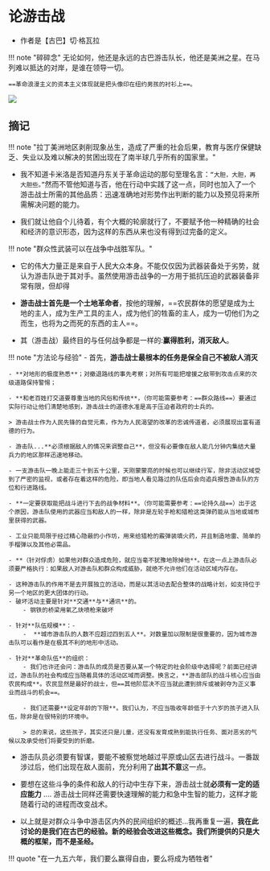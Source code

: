 # 论游击战


- 作者是【古巴】切·格瓦拉



!!! note "碎碎念" 
    无论如何，他还是永远的古巴游击队长，他还是美洲之星。在马列难以抵达的对岸，是谁在领导一切。

    ==革命浪漫主义的资本主义体现就是把头像印在纽约男孩的衬衫上==。


![](https://cdn.jsdelivr.net/gh/SmilingWayne/picsrepo/202402282238793.png)

## 摘记


!!! note "拉丁美洲地区剥削现象丛生，造成了严重的社会后果，教育与医疗保健缺乏、失业以及难以解决的贫困出现在了南半球几乎所有的国家里。"

- 我不知道卡米洛是否知道丹东关于革命运动的那句至理名言：`“大胆，大胆，再大胆些。”`然而不管他知道与否，他在行动中实践了这一点，同时也加入了一个游击战士所需的其他品质：迅速准确地对形势作出判断的能力以及预见将来所需解决问题的能力。

- 我们就让他自个儿待着，有个大概的轮廓就行了，不要赋予他一种精确的社会和经济的意识形态，因为这样的东西从来也没有得到过完备的定义。

!!! note "群众性武装可以在战争中战胜军队。"

- 它的伟大力量正是来自于人民大众本身。不能仅仅因为武器装备处于劣势，就认为游击队逊于其对手。虽然使用游击战争的一方用于抵抗压迫的武器装备非常有限，但却得

- **游击战士首先是一个土地革命者**，按他的理解，==农民群体的愿望是成为土地的主人，成为生产工具的主人，成为他们的牲畜的主人，成为一切他们为之而生，也将为之而死的东西的主人==。

- 其（游击战）最终目的与任何战争都是一样的:**赢得胜利，消灭敌人**。


!!! note "方法论与经验"
    - 首先，**游击战士最根本的任务是保全自己不被敌人消灭**

    - **对地形的极度熟悉**；对撤退路线的事先考察；对所有可能把增援之敌带到攻击点来的次级道路保持警惕；

    - **和老百姓打交道要尊重当地的风俗和传统**，（你可能需要参考：==群众路线==）要通过实际行动让他们清楚地感到，游击战士的道德水准是高于压迫者政府的士兵的。

    > 游击战士作为人民先锋的自觉元素，作为为人民渴望的改革的忠诚传道者，必须展现出富有道德的行为。

    - 游击队...**必须根据敌人的情况来调整自己**，但没有必要像在敌人能几分钟内集结大量兵力的地区那样迅速地移动。

    - 一支游击队一晚上能走三十到五十公里，天刚蒙蒙亮的时候也可以继续行军，除非活动区域受到了严密的监视，或者存在着这样的危险，即当地人看见路过的队伍后会向追兵报告游击队的方位和行进路线。

    - **一定要获取能把战斗进行下去的战争材料**。（你可能需要参考：==论持久战==）出于这个原因，游击队使用的武器应当和敌人的一样，除非是左轮手枪和猎枪这类弹药能从当地或城市里获得的武器。

    - 工业只能局限于经过精心隐蔽的小作坊，用来给猎枪的霰弹装填火药，并且制造地雷、简单的手榴弹以及其他必需品。

    - **（针对俘虏）如果他对群众造成危险，就应当毫不犹豫地除掉他**。在这一点上游击队必须要严格执行：如果敌人对游击队和群众构成威胁，就绝不允许他们在活动区域内存在。

    - 这种游击队的作用不是去开展独立的活动，而是以其活动去配合整体的战略计划，如支持位于另一个地区的更大团体的行动。
    - 破坏活动主要是针对**交通**与**通讯**的。
        - 钢铁的桥梁用氧乙炔喷枪来破坏
    
    - 针对**队伍规模**：-
        -  **城市游击队的人数不应超过四到五人**。对数量加以限制是很重要的，因为城市游击队可以看作是在极其不利的地形中活动。

    - 针对**革命队伍**的组织：
        - 我们也许还会问：游击队的成员是否要从某一个特定的社会阶级中选择呢？前面已经讲过，游击队的社会构成应当随着具体的活动区域而调整。换言之，**游击部队的战斗核心应当由农民构成**。农民显然是最好的战士，但==其他阶层决不应当就此遭到排斥或被剥夺为正义事业而战斗的机会==。

        - 我们还需要**设定年龄的下限**。我们认为，不应当吸收年龄低于十六岁的孩子进入队伍，除非是在很特别的环境中。
    
        > 总的来说，这些孩子，其实还只是儿童，还没有发育成熟到能执行任务、面对恶劣的气候以及承受他们将要受到的折磨。


- 游击队员必须要有智谋，要能不被察觉地越过平原或山区去进行战斗。一番跋涉过后，他们出现在敌人面前，充分利用了**出其不意**这一点。

- 要想在这些斗争的条件和敌人的行动中生存下来，游击战士就**必须有一定的适应能力** .... 游击战士同样还需要快速理解的能力和急中生智的能力，这样才能随着行动的进程而改变战术。

- 以上就是对群众斗争中游击区内外的民间组织的概述...我再重复一遍，**我在此讨论的是我们在古巴的经验。新的经验会改进这些概念。我们所提供的只是大概的框架，而不是圣经。**


!!! quote "在一九五六年，我们要么赢得自由，要么将成为牺牲者"

